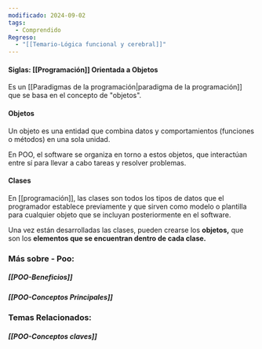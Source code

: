 ```yaml
---
modificado: 2024-09-02
tags:
  - Comprendido
Regreso:
  - "[[Temario-Lógica funcional y cerebral]]"
---
```

#### Siglas: [[Programación]] Orientada a Objetos 

Es un [[Paradigmas de la programación|paradigma de la programación]] que se basa en el concepto de "objetos". 

#### Objetos

Un objeto es una entidad que combina datos y comportamientos (funciones o métodos) en una sola unidad. 

En POO, el software se organiza en torno a estos objetos, que interactúan entre sí para llevar a cabo tareas y resolver problemas.
#### Clases
En [[programación]], las clases son todos los tipos de datos que el programador establece previamente y que sirven como modelo o plantilla para cualquier objeto que se incluyan posteriormente en el software.

Una vez están desarrolladas las clases, pueden crearse los **objetos,** que son los **elementos que se encuentran dentro de cada clase.**

### Más sobre - Poo:

##### [[POO-Beneficios]]

##### [[POO-Conceptos Principales]]
### Temas Relacionados:

##### [[POO-Conceptos claves]]
